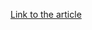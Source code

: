 [Link to the article](https://www.welivesecurity.com/2020/12/02/turla-crutch-keeping-back-door-open/)
